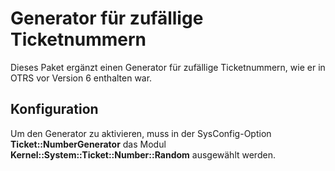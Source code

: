 # Generator für zufällige Ticketnummern

Dieses Paket ergänzt einen Generator für zufällige Ticketnummern, wie er in OTRS vor Version 6 enthalten war.

## Konfiguration

Um den Generator zu aktivieren, muss in der SysConfig-Option __Ticket::NumberGenerator__ das Modul __Kernel::System::Ticket::Number::Random__ ausgewählt werden.
